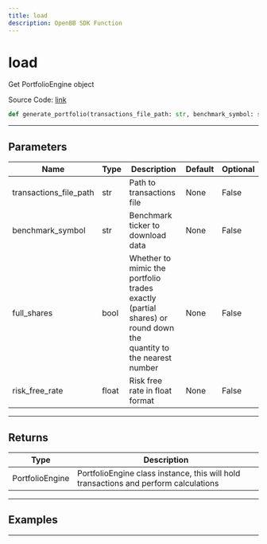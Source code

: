 ```yaml
---
title: load
description: OpenBB SDK Function
---
```


# load

Get PortfolioEngine object

Source Code: [link](https://github.com/OpenBB-finance/OpenBBTerminal/tree/main/openbb_terminal/portfolio/portfolio_model.py#L2360)

```python
def generate_portfolio(transactions_file_path: str, benchmark_symbol: str, full_shares: bool, risk_free_rate: float) -> PortfolioEngine
```
---

## Parameters

| Name | Type | Description | Default | Optional |
| ---- | ---- | ----------- | ------- | -------- |
| transactions_file_path | str | Path to transactions file | None | False |
| benchmark_symbol | str | Benchmark ticker to download data | None | False |
| full_shares | bool | Whether to mimic the portfolio trades exactly (partial shares) or round down the<br/>quantity to the nearest number | None | False |
| risk_free_rate | float | Risk free rate in float format | None | False |

---

## Returns

| Type | Description |
| ---- | ----------- |
| PortfolioEngine | PortfolioEngine class instance, this will hold transactions and perform calculations |

---

## Examples

---

